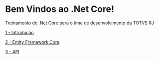 # Bem Vindos ao .Net Core!
Treinamento de .Net Core para o time de desenvolvimento da TOTVS RJ

[1 - Introdução ](https://github.com/leduqueiroz/introducaoaspnetcore/tree/master/netcore-intro)  

[2 - Entity Framework Core ](https://github.com/leduqueiroz/introducaoaspnetcore/tree/master/netcore-entityframeworkcore)  

[3 - API ](https://github.com/leduqueiroz/introducaoaspnetcore/tree/master/netcore-api)  
  
  
  
  
